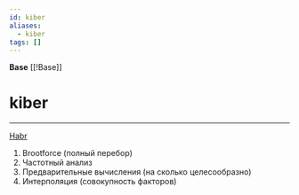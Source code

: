 ```yaml
---
id: kiber
aliases:
  - kiber
tags: []
---
```

**Base**
    [[!Base]]

# kiber
---
[Habr](https://habr.com/ru/articles/462437/)

1. Brootforce (полный перебор)
2. Частотный анализ
3. Предварительные вычисления (на сколько целесообразно)
4. Интерполяция (совокупность факторов)
